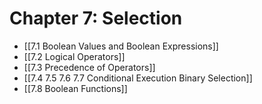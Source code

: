 # Chapter 7: Selection
- [[7.1 Boolean Values and Boolean Expressions]]
- [[7.2 Logical Operators]]
- [[7.3 Precedence of Operators]]
- [[7.4 7.5 7.6 7.7 Conditional Execution Binary Selection]]
- [[7.8 Boolean Functions]]